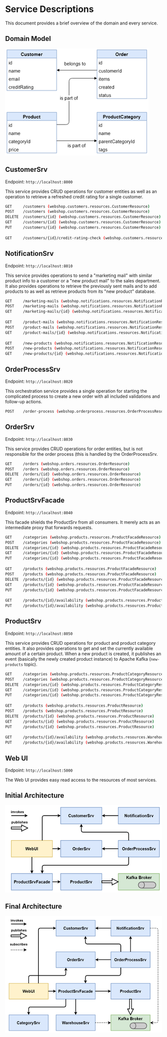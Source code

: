 # Service Descriptions

This document provides a brief overview of the domain and every service.

## Domain Model

![Domain Model](./00_domain-model.png)

## CustomerSrv

Endpoint: `http://localhost:8000`

This service provides CRUD operations for customer entities as well as an operation to retrieve a refreshed credit rating for a single customer.

```bash
GET     /customers (webshop.customers.resources.CustomerResource)
POST    /customers (webshop.customers.resources.CustomerResource)
DELETE  /customers/{id} (webshop.customers.resources.CustomerResource)
GET     /customers/{id} (webshop.customers.resources.CustomerResource)
PUT     /customers/{id} (webshop.customers.resources.CustomerResource)

GET     /customers/{id}/credit-rating-check (webshop.customers.resources.CustomerResource)
```

## NotificationSrv

Endpoint: `http://localhost:8010`

This service provides operations to send a "marketing mail" with similar product info to a customer or a "new product mail" to the sales department. It also provides operations to retrieve the previously sent mails and to add products to as well as retrieve products from its "new product" database.

```bash
GET     /marketing-mails (webshop.notifications.resources.NotificationResource)
POST    /marketing-mails (webshop.notifications.resources.NotificationResource)
GET     /marketing-mails/{id} (webshop.notifications.resources.NotificationResource)

GET     /product-mails (webshop.notifications.resources.NotificationResource)
POST    /product-mails (webshop.notifications.resources.NotificationResource)
GET     /product-mails/{id} (webshop.notifications.resources.NotificationResource)

GET     /new-products (webshop.notifications.resources.NotificationResource)
POST    /new-products (webshop.notifications.resources.NotificationResource)
GET     /new-products/{id} (webshop.notifications.resources.NotificationResource)
```

## OrderProcessSrv

Endpoint: `http://localhost:8020`

This orchestration service provides a single operation for starting the complicated process to create a new order with all included validations and follow-up actions.

```bash
POST    /order-process (webshop.orderprocess.resources.OrderProcessResource)
```

## OrderSrv

Endpoint: `http://localhost:8030`

This service provides CRUD operations for order entities, but is not responsible for the order process (this is handled by the OrderProcessSrv.

```bash
GET     /orders (webshop.orders.resources.OrderResource)
POST    /orders (webshop.orders.resources.OrderResource)
DELETE  /orders/{id} (webshop.orders.resources.OrderResource)
GET     /orders/{id} (webshop.orders.resources.OrderResource)
PUT     /orders/{id} (webshop.orders.resources.OrderResource)
```

## ProductSrvFacade

Endpoint: `http://localhost:8040`

This facade shields the ProductSrv from all consumers. It merely acts as an intermediate proxy that forwards requests.

```bash
GET     /categories (webshop.products.resources.ProductFacadeResource)
POST    /categories (webshop.products.resources.ProductFacadeResource)
DELETE  /categories/{id} (webshop.products.resources.ProductFacadeResource)
GET     /categories/{id} (webshop.products.resources.ProductFacadeResource)
PUT     /categories/{id} (webshop.products.resources.ProductFacadeResource)

GET     /products (webshop.products.resources.ProductFacadeResource)
POST    /products (webshop.products.resources.ProductFacadeResource)
DELETE  /products/{id} (webshop.products.resources.ProductFacadeResource)
GET     /products/{id} (webshop.products.resources.ProductFacadeResource)
PUT     /products/{id} (webshop.products.resources.ProductFacadeResource)

GET     /products/{id}/availability (webshop.products.resources.ProductFacadeResource)
PUT     /products/{id}/availability (webshop.products.resources.ProductFacadeResource)
```

## ProductSrv

Endpoint: `http://localhost:8050`

This service provides CRUD operations for product and product category entities. It also provides operations to get and set the currently available amount of a certain product. When a new product is created, it publishes an event (basically the newly created product instance) to Apache Kafka (`new-products` topic).

```bash
GET     /categories (webshop.products.resources.ProductCategoryResource)
POST    /categories (webshop.products.resources.ProductCategoryResource)
DELETE  /categories/{id} (webshop.products.resources.ProductCategoryResource)
GET     /categories/{id} (webshop.products.resources.ProductCategoryResource)
PUT     /categories/{id} (webshop.products.resources.ProductCategoryResource)

GET     /products (webshop.products.resources.ProductResource)
POST    /products (webshop.products.resources.ProductResource)
DELETE  /products/{id} (webshop.products.resources.ProductResource)
GET     /products/{id} (webshop.products.resources.ProductResource)
PUT     /products/{id} (webshop.products.resources.ProductResource)

GET     /products/{id}/availability (webshop.products.resources.WarehouseResource)
PUT     /products/{id}/availability (webshop.products.resources.WarehouseResource)
```

## Web UI

Endpoint: `http://localhost:5000`

The Web UI provides easy read access to the resources of most services.

## Initial Architecture

![Initial](./01_architecture-initial.png)

## Final Architecture

![Initial](./02_architecture-final.png)